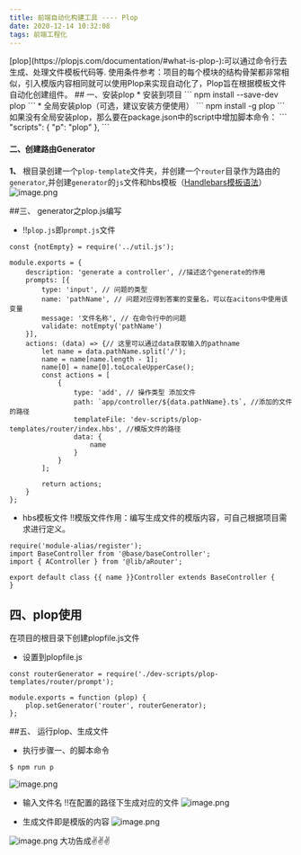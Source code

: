 ```yaml
---
title: 前端自动化构建工具 ---- Plop
date: 2020-12-14 10:32:08
tags: 前端工程化
---
```

<meta name="referrer" content="no-referrer"/>
[plop](https://plopjs.com/documentation/#what-is-plop-):可以通过命令行去生成、处理文件模板代码等.
使用条件参考：项目的每个模块的结构骨架都非常相似，引入模版内容相同就可以使用Plop来实现自动化了，Plop旨在根据模板文件自动化创建组件。
## 一、安装plop
* 安装到项目
```
  npm install --save-dev plop
```
* 全局安装plop（可选，建议安装方便使用）
```
npm install -g plop
```
如果没有全局安装plop，那么要在package.json中的script中增加脚本命令：
```
"scripts": {
    "p": "plop"
 },
```

#### 二、创建路由Generator

**1、** 根目录创建一个`plop-template`文件夹，并创建一个`router`目录作为路由的`generator`,并创建`generator`的`js`文件和hbs模板（[Handlebars模板语法](https://handlebarsjs.com/zh/guide/#%E4%BB%80%E4%B9%88%E6%98%AF-handlebars%EF%BC%9F)）
![image.png](https://upload-images.jianshu.io/upload_images/11846892-eaca3ce1d5a18c20.png?imageMogr2/auto-orient/strip%7CimageView2/2/w/1240)

##三、 generator之plop.js编写
* !!`plop.js`即`prompt.js`文件
```
const {notEmpty} = require('../util.js');

module.exports = {
    description: 'generate a controller', //描述这个generate的作用
    prompts: [{
        type: 'input', // 问题的类型
        name: 'pathName', // 问题对应得到答案的变量名，可以在acitons中使用该变量
        message: '文件名称', // 在命令行中的问题
        validate: notEmpty('pathName')
    }],
    actions: (data) => {// 这里可以通过data获取输入的pathname
        let name = data.pathName.split('/');
        name = name[name.length - 1];
        name[0] = name[0].toLocaleUpperCase();
        const actions = [
            {
                type: 'add', // 操作类型 添加文件
                path: `app/controller/${data.pathName}.ts`, //添加的文件的路径
                templateFile: 'dev-scripts/plop-templates/router/index.hbs', //模版文件的路径
                data: {
                    name
                }
            }
        ];

        return actions;
    }
};
```
* hbs模板文件
!!模版文件作用：编写生成文件的模版内容，可自己根据项目需求进行定义。
```
require('module-alias/register');
import BaseController from '@base/baseController';
import { AController } from '@lib/aRouter';

export default class {{ name }}Controller extends BaseController {
}
```
## 四、plop使用
在项目的根目录下创建plopfile.js文件

*  设置到plopfile.js
```
const routerGenerator = require('./dev-scripts/plop-templates/router/prompt');

module.exports = function (plop) {
    plop.setGenerator('router', routerGenerator);
};
```
##五、 运行plop、生成文件
* 执行步骤一、的脚本命令
```
$ npm run p
```
![image.png](https://upload-images.jianshu.io/upload_images/11846892-7757ee07e09cb588.png?imageMogr2/auto-orient/strip%7CimageView2/2/w/1240)
* 输入文件名
!!在配置的路径下生成对应的文件
![image.png](https://upload-images.jianshu.io/upload_images/11846892-f4864eb0598a116d.png?imageMogr2/auto-orient/strip%7CimageView2/2/w/1240)

* 生成文件即是模版的内容
![image.png](https://upload-images.jianshu.io/upload_images/11846892-65892955b9098465.png?imageMogr2/auto-orient/strip%7CimageView2/2/w/1240)

![image.png](https://upload-images.jianshu.io/upload_images/11846892-2814dec9f30b593b.png?imageMogr2/auto-orient/strip%7CimageView2/2/w/1240)
大功告成✌️✌️✌️





